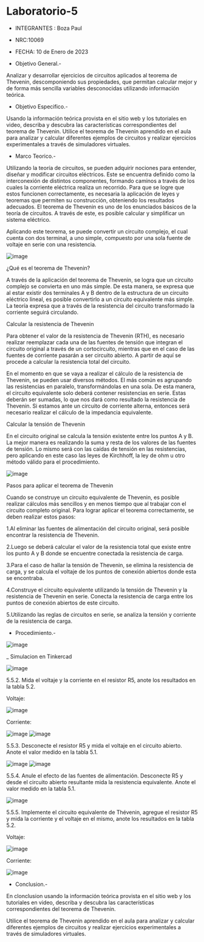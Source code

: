 # Laboratorio-5
- INTEGRANTES : Boza Paul

- NRC:10069

- FECHA: 10 de Enero de 2023
 
- Objetivo General.-

Analizar y desarrollar ejercicios de circuitos aplicados al teorema de Thevenin, descomponiendo sus propiedades, que permitan calcular mejor y de forma más sencilla variables desconocidas utilizando información teórica.

- Objetivo Especifico.-

Usando la información teórica provista en el sitio web y los tutoriales en video, describa y descubra las características correspondientes del teorema de Thevenin. Utilice el teorema de Thevenin aprendido en el aula para analizar y calcular diferentes ejemplos de circuitos y realizar ejercicios experimentales a través de simuladores virtuales.

- Marco Teorico.-

Utilizando la teoría de circuitos, se pueden adquirir nociones para entender, diseñar y modificar circuitos eléctricos. Este se encuentra definido como la interconexión de distintos componentes, formando caminos a través de los cuales la corriente eléctrica realiza un recorrido. Para que se logre que estos funcionen correctamente, es necesaria la aplicación de leyes y teoremas que permiten su construcción, obteniendo los resultados adecuados. El teorema de Thevenin es uno de los enunciados básicos de la teoría de circuitos. A través de este, es posible calcular y simplificar un sistema eléctrico.

Aplicando este teorema, se puede convertir un circuito complejo, el cual cuenta con dos terminal, a uno simple, compuesto por una sola fuente de voltaje en serie con una resistencia.

![image](https://user-images.githubusercontent.com/116833964/211582690-679aef20-db8d-45c7-a201-326b0850114a.png)

¿Qué es el teorema de Thevenin?

A través de la aplicación del teorema de Thevenin, se logra que un circuito complejo se convierta en uno más simple. De esta manera, se expresa que al estar existir dos terminales A y B dentro de la estructura de un circuito eléctrico lineal, es posible convertirlo a un circuito equivalente más simple. La teoría expresa que a través de la resistencia del circuito transformado la corriente seguirá circulando.

Calcular la resistencia de Thevenin

Para obtener el valor de la resistencia de Thevenin (RTH), es necesario realizar reemplazar cada una de las fuentes de tensión que integran el circuito original a través de un cortocircuito, mientras que en el caso de las fuentes de corriente pasarán a ser circuito abierto. A partir de aquí se procede a calcular la resistencia total del circuito.

En el momento en que se vaya a realizar el cálculo de la resistencia de Thevenin, se pueden usar diversos métodos. El más común es agrupando las resistencias en paralelo, transformándolas en una sola. De esta manera, el circuito equivalente solo deberá contener resistencias en serie. Estas deberán ser sumadas, lo que nos dará como resultado la resistencia de Thevenin. Si estamos ante un circuito de corriente alterna, entonces será necesario realizar el cálculo de la impedancia equivalente.

Calcular la tensión de Thevenin

En el circuito original se calcula la tensión existente entre los puntos A y B. La mejor manera es realizando la suma y resta de los valores de las fuentes de tensión. Lo mismo será con las caídas de tensión en las resistencias, pero aplicando en este caso las leyes de Kirchhoff, la ley de ohm u otro método válido para el procedimiento.

![image](https://user-images.githubusercontent.com/116833964/211583512-8723c724-7793-4dee-91cb-7a4d026ae97e.png)

Pasos para aplicar el teorema de Thevenin

Cuando se construye un circuito equivalente de Thevenin, es posible realizar cálculos más sencillos y en menos tiempo que al trabajar con el circuito completo original. Para lograr aplicar el teorema correctamente, se deben realizar estos pasos:

1.Al eliminar las fuentes de alimentación del circuito original, será posible encontrar la resistencia de Thevenin. 

2.Luego se deberá calcular el valor de la resistencia total que existe entre los punto A y B donde se encuentre conectada la resistencia de carga.

3.Para el caso de hallar la tensión de Thevenin, se elimina la resistencia de carga, y se calcula el voltaje de los puntos de conexión abiertos donde esta se encontraba.

4.Construye el circuito equivalente utilizando la tensión de Thevenin y la resistencia de Thevenin en serie. Conecta la resistencia de carga entre los puntos de conexión abiertos de este circuito.

5.Utilizando las reglas de circuitos en serie, se analiza la tensión y corriente de la resistencia de carga.

- Procedimiento.-

![image](https://user-images.githubusercontent.com/116833964/211584016-7afca536-f671-4dd5-a69f-6839fa4ed408.png)

_ Simulacion en Tinkercad

![image](https://user-images.githubusercontent.com/116833964/211587851-c490320d-2390-46c6-bb0c-3ad9ec49d1e8.png)

5.5.2. Mida el voltaje y la corriente en el resistor R5, anote los resultados en la tabla 5.2.

Voltaje:

![image](https://user-images.githubusercontent.com/116833964/211588826-e516c0bd-360a-4f90-a372-f4a26a0666eb.png)

Corriente:

![image](https://user-images.githubusercontent.com/116833964/211589433-8a7eff24-486c-4b76-825a-5f30e95d2732.png)
![image](https://user-images.githubusercontent.com/116833964/211617740-91a8d0d9-d087-4340-a6ac-46248f3016f1.png)

5.5.3. Desconecte el resistor R5 y mida el voltaje en el circuito abierto. Anote el valor
medido en la tabla 5.1.

![image](https://user-images.githubusercontent.com/116833964/211591623-2cd5c16f-52cc-4726-9f28-25485dfe8ac7.png)
![image](https://user-images.githubusercontent.com/116833964/211619610-9b987680-e585-4b3c-b65a-d5d5c5a088d5.png)


5.5.4. Anule el efecto de las fuentes de alimentación. Desconecte R5 y desde el circuito
abierto resultante mida la resistencia equivalente. Anote el valor medido en la tabla 5.1.

![image](https://user-images.githubusercontent.com/116833964/211592068-bfe16c55-88a3-4769-b0d9-11913ea4bcf2.png)


5.5.5. Implemente el circuito equivalente de Thévenin, agregue el resistor R5 y mida la
corriente y el voltaje en el mismo, anote los resultados en la tabla 5.2.

Voltaje:

![image](https://user-images.githubusercontent.com/116833964/211594073-b299760d-4ea8-4ee6-8adc-6f0188594dc7.png)

Corriente:

![image](https://user-images.githubusercontent.com/116833964/211594395-44ba2430-d1ca-4b1f-acbd-ba2e9c321f77.png)

- Conclusion.-

En clonclusion usando la información teórica provista en el sitio web y los tutoriales en video, describa y descubra las características correspondientes del teorema de Thevenin.

Utilice el teorema de Thevenin aprendido en el aula para analizar y calcular diferentes ejemplos de circuitos y realizar ejercicios experimentales a través de simuladores virtuales.
